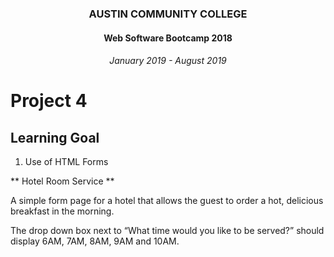 <center>
 
### AUSTIN COMMUNITY COLLEGE 
#### Web Software Bootcamp 2018
###### January 2019 - August 2019

</center>

# Project 4

## Learning Goal

  1. Use of HTML Forms
  
** Hotel Room Service ** 

A simple form page for a hotel that allows the guest to order a hot, delicious breakfast in the morning.

The drop down box next to “What time would you like to be served?” should display 6AM, 7AM, 8AM, 9AM and 10AM.
